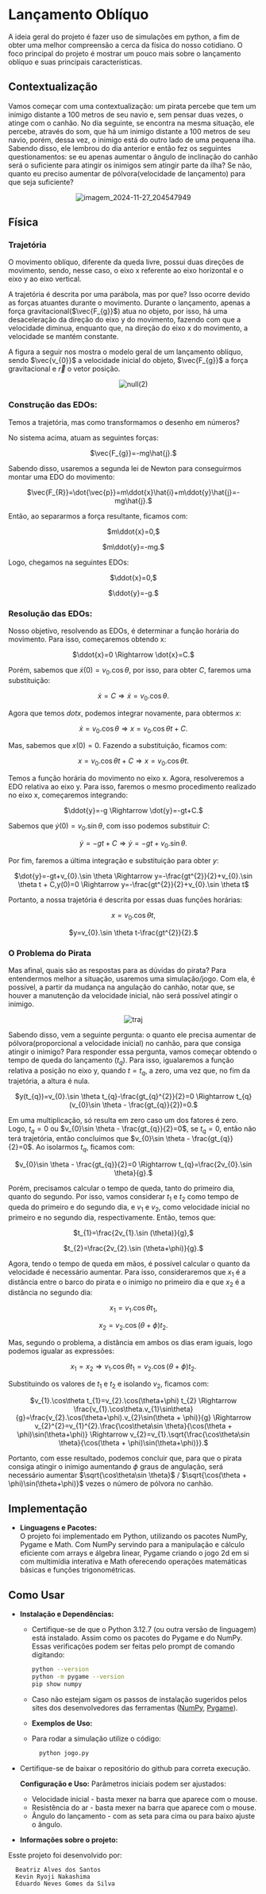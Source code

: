 # Lançamento Oblíquo

A ideia geral do projeto é fazer uso de simulações em python, a fim de obter uma melhor compreensão a cerca da física do nosso cotidiano. O foco principal do projeto é mostrar um pouco mais sobre o lançamento oblíquo e suas principais características.

## Contextualização
Vamos começar com uma contextualização: um pirata percebe que tem um inimigo distante a 100 metros de seu navio e, sem pensar duas vezes, o atinge com o canhão. No dia seguinte, se encontra na mesma situação, ele percebe, através do som, que há um inimigo distante a 100 metros de seu navio, porém, dessa vez, o inimigo está do outro lado de uma pequena ilha. Sabendo disso, ele lembrou do dia anterior e então fez os seguintes questionamentos: se eu apenas aumentar o ângulo de inclinação do canhão será o suficiente para atingir os inimigos sem atingir parte da ilha? Se não, quanto eu preciso aumentar de pólvora(velocidade de lançamento) para que seja suficiente?


<div align="center">

![imagem_2024-11-27_204547949](https://github.com/user-attachments/assets/fac019fa-ba91-492c-9518-a69fc037014e)

</div>

## Física

### Trajetória

O movimento oblíquo, diferente da queda livre, possui duas direções de movimento, sendo, nesse caso, o eixo x referente ao eixo horizontal e o eixo y ao eixo vertical.

A trajetória é descrita por uma parábola, mas por que? Isso ocorre devido as forças atuantes durante o movimento. Durante o lançamento, apenas a força gravitacional($`\vec{F_{g}}`$) atua no objeto, por isso, há uma desaceleração da direção do eixo y do movimento, fazendo com que a velocidade diminua, enquanto que, na direção do eixo x do movimento, a velocidade se mantém constante.

A figura a seguir nos mostra o modelo geral de um lançamento oblíquo, sendo $\vec{v_{0}}$ a velocidade inicial do objeto, $\vec{F_{g}}$ a força gravitacional e $\vec{r}$ o vetor posição.

<div align="center">

![null(2)](https://github.com/user-attachments/assets/1c595f59-368a-43de-b5b1-eb050c24990e)

</div>

### Construção das EDOs:

Temos a trajetória, mas como transformamos o desenho em números? 

No sistema acima, atuam as seguintes forças:

<div align="center">

$\vec{F_{g}}=-mg\hat{j}.$

</div>

Sabendo disso, usaremos a segunda lei de Newton para conseguirmos montar uma EDO do movimento:

<div align="center">

$\vec{F_{R}}=\dot{\vec{p}}=m\ddot{x}\hat{i}+m\ddot{y}\hat{j}=-mg\hat{j}.$

</div>

Então, ao separarmos a força resultante, ficamos com:

<div align="center">
  
$m\ddot{x}=0,$

$m\ddot{y}=-mg.$


</div>

Logo, chegamos na seguintes EDOs:

<div align="center">

$\ddot{x}=0,$

$\ddot{y}=-g.$

</div>

### Resolução das EDOs:

Nosso objetivo, resolvendo as EDOs, é determinar a função horária do movimento. Para isso, começaremos obtendo x:

<div align="center">

$\ddot{x}=0 \Rightarrow \dot{x}=C.$

</div>

Porém, sabemos que $\dot{x}(0)=v_{0}.\cos\theta$, por isso, para obter $C$, faremos uma substituição:

<div align="center">

$\dot{x}=C \Rightarrow \dot{x}=v_{0}.\cos\theta.$

</div>

Agora que temos $dot{x}$, podemos integrar novamente, para obtermos $x$:

<div align="center">

$\dot{x}=v_{0}.\cos \theta \Rightarrow x=v_{0}.\cos \theta t+C.$

</div>

Mas, sabemos que $x(0)=0$. Fazendo a substituição, ficamos com:

<div align="center">

$x=v_{0}.\cos \theta t+C \Rightarrow x=v_{0}.\cos \theta t.$

</div>

Temos a função horária do movimento no eixo x. Agora, resolveremos a EDO relativa ao eixo y. Para isso, faremos o mesmo procedimento realizado no eixo x, começaremos integrando:

<div align="center">

$\ddot{y}=-g \Rightarrow \dot{y}=-gt+C.$

</div>

Sabemos que $\dot{y}(0)=v_{0}.\sin \theta$, com isso podemos substituir $C$:

<div align="center">

$\dot{y}=-gt+C \Rightarrow \dot{y}=-gt+v_{0}.\sin \theta.$

</div>

Por fim, faremos a última integração e substituição para obter $y$:

<div align="center">

$\dot{y}=-gt+v_{0}.\sin \theta \Rightarrow y=-\frac{gt^{2}}{2}+v_{0}.\sin \theta t + C,y(0)=0 \Rightarrow y=-\frac{gt^{2}}{2}+v_{0}.\sin \theta t$

</div>

Portanto, a nossa trajetória é descrita por essas duas funções horárias:

<div align="center">

$x=v_{0}.\cos \theta t,$

$y=v_{0}.\sin \theta t-\frac{gt^{2}}{2}.$

</div>

### O Problema do Pirata

Mas afinal, quais são as respostas para as dúvidas do pirata? Para entendermos melhor a situação, usaremos uma simulação/jogo. Com ela, é possível, a partir da mudança na angulação do canhão, notar que, se houver a manutenção da velocidade inicial, não será possível atingir o inimigo.

<div align="center">

![traj](https://github.com/user-attachments/assets/6e9ee1d3-6bd3-443e-b93d-241751240da8)

</div>

Sabendo disso, vem a seguinte pergunta: o quanto ele precisa aumentar de pólvora(proporcional a velocidade inicial) no canhão, para que consiga atingir o inimigo? Para responder essa pergunta, vamos começar obtendo o tempo de queda do lançamento ($t_{q}$). Para isso, igualaremos a função relativa a posição no eixo y, quando $t=t_{q}$, a zero, uma vez que, no fim da trajetória, a altura é nula.

<div align="center">

$y(t_{q})=v_{0}.\sin \theta t_{q}-\frac{gt_{q}^{2}}{2}=0 \Rightarrow t_{q}(v_{0}\sin \theta - \frac{gt_{q}}{2})=0.$

</div>

Em uma multiplicação, só resulta em zero caso um dos fatores é zero. Logo, $t_{q}=0$ ou $v_{0}\sin \theta - \frac{gt_{q}}{2}=0$, se $t_{q}=0$, então não terá trajetória, então concluímos que $v_{0}\sin \theta - \frac{gt_{q}}{2}=0$. Ao isolarmos $t_{q}$, ficamos com:

<div align="center">

$v_{0}\sin \theta - \frac{gt_{q}}{2}=0 \Rightarrow t_{q}=\frac{2v_{0}.\sin \theta}{g}.$

</div>

Porém, precisamos calcular o tempo de queda, tanto do primeiro dia, quanto do segundo. Por isso, vamos considerar $t_{1}$ e $t_{2}$ como tempo de queda do primeiro e do segundo dia, e $v_{1}$ e $v_{2}$, como velocidade inicial no primeiro e no segundo dia, respectivamente. Então, temos que:

<div align="center">

$t_{1}=\frac{2v_{1}.\sin (\theta)}{g},$

$t_{2}=\frac{2v_{2}.\sin (\theta+\phi)}{g}.$

</div>

Agora, tendo o tempo de queda em mãos, é possível calcular o quanto da velocidade é necessário aumentar. Para isso, consideraremos que $x_{1}$ é a distância entre o barco do pirata e o inimigo no primeiro dia e que $x_{2}$ é a distância no segundo dia:

<div align="center">

$x_{1}=v_{1}.\cos\theta t_{1},$

$x_{2}=v_{2}.\cos(\theta+\phi) t_{2}.$

</div>

Mas, segundo o problema, a distância em ambos os dias eram iguais, logo podemos igualar as expressões:

<div align="center">

$x_{1}=x_{2} \Rightarrow v_{1}.\cos\theta t_{1}=v_{2}.\cos(\theta+\phi) t_{2}.$

</div>

Substituindo os valores de $t_{1}$ e $t_{2}$ e isolando $v_{2}$, ficamos com:

<div align="center">

$v_{1}.\cos\theta t_{1}=v_{2}.\cos(\theta+\phi) t_{2} \Rightarrow \frac{v_{1}.\cos\theta.v_{1}\sin\theta}{g}=\frac{v_{2}.\cos(\theta+\phi).v_{2}\sin(\theta + \phi)}{g} \Rightarrow v_{2}^{2}=v_{1}^{2}.\frac{\cos\theta\sin \theta}{\cos(\theta + \phi)\sin(\theta+\phi)} \Rightarrow v_{2}=v_{1}.\sqrt{\frac{\cos\theta\sin \theta}{\cos(\theta + \phi)\sin(\theta+\phi)}}.$

</div>

Portanto, com esse resultado, podemos concluir que, para que o pirata consiga atingir o inimigo aumentando $\phi$ graus de angulação, será necessário aumentar $\sqrt{\cos\theta\sin \theta}$ / $\sqrt{\cos(\theta + \phi)\sin(\theta+\phi)}$ vezes o número de pólvora no canhão.

## Implementação

- **Linguagens e Pacotes:**  
  O projeto foi implementado em Python, utilizando os pacotes NumPy, Pygame e Math. Com NumPy servindo para a manipulação e cálculo eficiente com arrays e álgebra linear, Pygame criando o jogo 2d em si com multimídia interativa e Math oferecendo operações matemáticas básicas e funções trigonométricas.

## Como Usar

- **Instalação e Dependências:**  
  - Certifique-se de que o Python 3.12.7 (ou outra versão de linguagem) está instalado. Assim como os pacotes do Pygame e do NumPy. Essas verificações podem ser feitas pelo prompt de comando digitando:
    ```bash
    python --version
    python -m pygame --version
    pip show numpy
    
  - Caso não estejam sigam os passos de instalação sugeridos pelos sites dos desenvolvedores das ferramentas ([NumPy](https://numpy.org/pt/install/),  [Pygame](https://www.pygame.org/wiki/GettingStarted)).

  - **Exemplos de Uso:**  
  - Para rodar a simulação utilize o código:
    ```python
      python jogo.py
    ```
 - Certifique-se de baixar o repositório do github para correta execução.

   **Configuração e Uso:** Parâmetros iniciais podem ser ajustados:
    - Velocidade inicial - basta mexer na barra que aparece com o mouse.
    - Resistência do ar - basta mexer na barra que aparece com o mouse.
    - Ângulo do lançamento - com as seta para cima ou para baixo ajuste o ângulo.

  - **Informações sobre o projeto:**
 
  Esste projeto foi desenvolvido por:
  
      Beatriz Alves dos Santos
      Kevin Ryoji Nakashima
      Eduardo Neves Gomes da Silva
